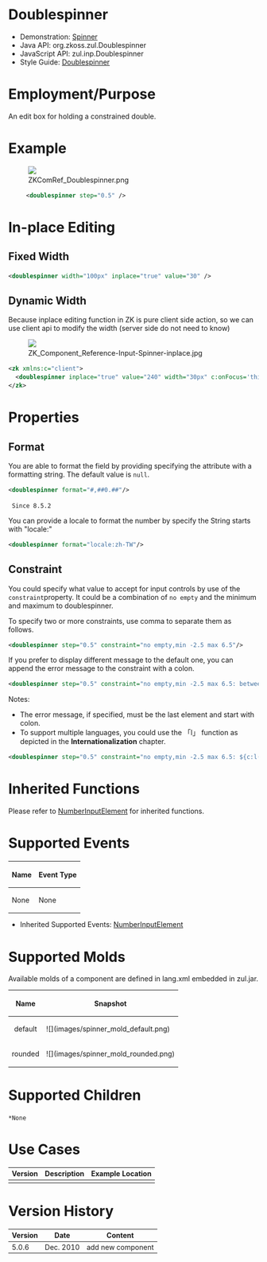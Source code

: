 

# Doublespinner

- Demonstration:
  [Spinner](http://www.zkoss.org/zkdemo/input/form_sample)
- Java API: <javadoc>org.zkoss.zul.Doublespinner</javadoc>
- JavaScript API:
  <javadoc directory="jsdoc">zul.inp.Doublespinner</javadoc>
- Style Guide: [ Doublespinner
  ](ZK_Style_Guide/XUL_Component_Specification/Doublespinner)

# Employment/Purpose

An edit box for holding a constrained double.

# Example

<figure>
<img src="images/ZKComRef_Doublespinner.png
title="ZKComRef_Doublespinner.png" />
<figcaption>ZKComRef_Doublespinner.png</figcaption>
</figure>

``` xml
     <doublespinner step="0.5" />
```

# In-place Editing

## Fixed Width

``` xml
<doublespinner width="100px" inplace="true" value="30" />
```

## Dynamic Width

Because inplace editing function in ZK is pure client side action, so we
can use client api to modify the width (server side do not need to know)

<figure>
<img src="images/ZK_Component_Reference-Input-Spinner-inplace.jpg
title="ZK_Component_Reference-Input-Spinner-inplace.jpg" />
<figcaption>ZK_Component_Reference-Input-Spinner-inplace.jpg</figcaption>
</figure>

``` xml
<zk xmlns:c="client">
  <doublespinner inplace="true" value="240" width="30px" c:onFocus='this.setWidth("60px")' c:onBlur='this.setWidth("30px")' />
</zk>
```

# Properties

## Format

You are able to format the field by providing specifying the attribute
with a formatting string. The default value is `null`.

``` xml
<doublespinner format="#,##0.##"/>
```

` Since 8.5.2`

You can provide a locale to format the number by specify the String
starts with "locale:"

``` xml
<doublespinner format="locale:zh-TW"/>
```

## Constraint

You could specify what value to accept for input controls by use of the
`constraint`property. It could be a combination of `no empty` and the
minimum and maximum to doublespinner.

To specify two or more constraints, use comma to separate them as
follows.

``` xml
<doublespinner step="0.5" constraint="no empty,min -2.5 max 6.5"/>
```

If you prefer to display different message to the default one, you can
append the error message to the constraint with a colon.

``` xml
<doublespinner step="0.5" constraint="no empty,min -2.5 max 6.5: between -2.5 to 6.5"/>
```

Notes:

- The error message, if specified, must be the last element and start
  with colon.
- To support multiple languages, you could use the 「l」 function as
  depicted in the **Internationalization** chapter.

``` xml
<doublespinner step="0.5" constraint="no empty,min -2.5 max 6.5: ${c:l('err.msg.doublespinner')}"/>
```

# Inherited Functions

Please refer to [
NumberInputElement](ZK_Component_Reference/Base_Components/NumberInputElement)
for inherited functions.

# Supported Events

<table>
<thead>
<tr class="header">
<th><center>
<p>Name</p>
</center></th>
<th><center>
<p>Event Type</p>
</center></th>
</tr>
</thead>
<tbody>
<tr class="odd">
<td><p>None</p></td>
<td><p>None</p></td>
</tr>
</tbody>
</table>

- Inherited Supported Events: [
  NumberInputElement](ZK_Component_Reference/Base_Components/NumberInputElement#Supported_Events)

# Supported Molds

Available molds of a component are defined in lang.xml embedded in
zul.jar.

<table>
<thead>
<tr class="header">
<th><center>
<p>Name</p>
</center></th>
<th><center>
<p>Snapshot</p>
</center></th>
</tr>
</thead>
<tbody>
<tr class="odd">
<td><center>
<p>default</p>
</center></td>
<td>![](images/spinner_mold_default.png)</td>
</tr>
<tr class="even">
<td><center>
<p>rounded</p>
</center></td>
<td>![](images/spinner_mold_rounded.png)</td>
</tr>
</tbody>
</table>

# Supported Children

`*None`

# Use Cases

| Version | Description | Example Location |
|---------|-------------|------------------|
|         |             |                  |

# Version History



| Version | Date      | Content           |
|---------|-----------|-------------------|
| 5.0.6   | Dec. 2010 | add new component |


